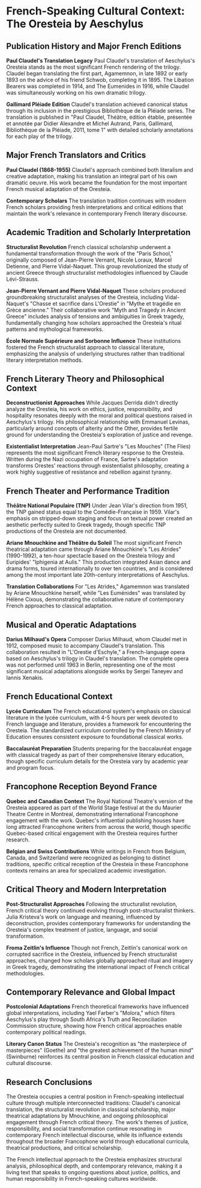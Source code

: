# French-Speaking Cultural Context: The Oresteia by Aeschylus

## Publication History and Major French Editions

**Paul Claudel's Translation Legacy**
Paul Claudel's translation of Aeschylus's Oresteia stands as the most significant French rendering of the trilogy. Claudel began translating the first part, Agamemnon, in late 1892 or early 1893 on the advice of his friend Schwob, completing it in 1895. The Libation Bearers was completed in 1914, and The Eumenides in 1916, while Claudel was simultaneously working on his own dramatic trilogy.

**Gallimard Pléiade Edition**
Claudel's translation achieved canonical status through its inclusion in the prestigious Bibliothèque de la Pléiade series. The translation is published in "Paul Claudel, Théâtre, édition établie, présentée et annotée par Didier Alexandre et Michel Autrand, Paris, Gallimard, Bibliothèque de la Pléiade, 2011, tome 1" with detailed scholarly annotations for each play of the trilogy.

## Major French Translators and Critics

**Paul Claudel (1868-1955)**
Claudel's approach combined both literalism and creative adaptation, making his translation an integral part of his own dramatic oeuvre. His work became the foundation for the most important French musical adaptation of the Oresteia.

**Contemporary Scholars**
The translation tradition continues with modern French scholars providing fresh interpretations and critical editions that maintain the work's relevance in contemporary French literary discourse.

## Academic Tradition and Scholarly Interpretation

**Structuralist Revolution**
French classical scholarship underwent a fundamental transformation through the work of the "Paris School," originally composed of Jean-Pierre Vernant, Nicole Loraux, Marcel Detienne, and Pierre Vidal-Naquet. This group revolutionized the study of ancient Greece through structuralist methodologies influenced by Claude Lévi-Strauss.

**Jean-Pierre Vernant and Pierre Vidal-Naquet**
These scholars produced groundbreaking structuralist analyses of the Oresteia, including Vidal-Naquet's "Chasse et sacrifice dans L'Orestie" in "Mythe et tragédie en Grèce ancienne." Their collaborative work "Myth and Tragedy in Ancient Greece" includes analysis of tensions and ambiguities in Greek tragedy, fundamentally changing how scholars approached the Oresteia's ritual patterns and mythological frameworks.

**École Normale Supérieure and Sorbonne Influence**
These institutions fostered the French structuralist approach to classical literature, emphasizing the analysis of underlying structures rather than traditional literary interpretation methods.

## French Literary Theory and Philosophical Context

**Deconstructionist Approaches**
While Jacques Derrida didn't directly analyze the Oresteia, his work on ethics, justice, responsibility, and hospitality resonates deeply with the moral and political questions raised in Aeschylus's trilogy. His philosophical relationship with Emmanuel Levinas, particularly around concepts of alterity and the Other, provides fertile ground for understanding the Oresteia's exploration of justice and revenge.

**Existentialist Interpretation**
Jean-Paul Sartre's "Les Mouches" (The Flies) represents the most significant French literary response to the Oresteia. Written during the Nazi occupation of France, Sartre's adaptation transforms Orestes' reactions through existentialist philosophy, creating a work highly suggestive of resistance and rebellion against tyranny.

## French Theater and Performance Tradition

**Théâtre National Populaire (TNP)**
Under Jean Vilar's direction from 1951, the TNP gained status equal to the Comédie-Française in 1959. Vilar's emphasis on stripped-down staging and focus on textual power created an aesthetic perfectly suited to Greek tragedy, though specific TNP productions of the Oresteia are not documented.

**Ariane Mnouchkine and Théâtre du Soleil**
The most significant French theatrical adaptation came through Ariane Mnouchkine's "Les Atrides" (1990-1992), a ten-hour spectacle based on the Oresteia trilogy and Euripides' "Iphigenia at Aulis." This production integrated Asian dance and drama forms, toured internationally to over ten countries, and is considered among the most important late 20th-century interpretations of Aeschylus.

**Translation Collaborations**
For "Les Atrides," Agamemnon was translated by Ariane Mnouchkine herself, while "Les Euménides" was translated by Hélène Cixous, demonstrating the collaborative nature of contemporary French approaches to classical adaptation.

## Musical and Operatic Adaptations

**Darius Milhaud's Opera**
Composer Darius Milhaud, whom Claudel met in 1912, composed music to accompany Claudel's translation. This collaboration resulted in "L'Orestie d'Eschyle," a French-language opera based on Aeschylus's trilogy in Claudel's translation. The complete opera was not performed until 1963 in Berlin, representing one of the most significant musical adaptations alongside works by Sergei Taneyev and Iannis Xenakis.

## French Educational Context

**Lycée Curriculum**
The French educational system's emphasis on classical literature in the lycée curriculum, with 4-5 hours per week devoted to French language and literature, provides a framework for encountering the Oresteia. The standardized curriculum controlled by the French Ministry of Education ensures consistent exposure to foundational classical works.

**Baccalauréat Preparation**
Students preparing for the baccalauréat engage with classical tragedy as part of their comprehensive literary education, though specific curriculum details for the Oresteia vary by academic year and program focus.

## Francophone Reception Beyond France

**Quebec and Canadian Context**
The Royal National Theatre's version of the Oresteia appeared as part of the World Stage festival at the du Maurier Theatre Centre in Montreal, demonstrating international Francophone engagement with the work. Quebec's influential publishing houses have long attracted Francophone writers from across the world, though specific Quebec-based critical engagement with the Oresteia requires further research.

**Belgian and Swiss Contributions**
While writings in French from Belgium, Canada, and Switzerland were recognized as belonging to distinct traditions, specific critical reception of the Oresteia in these Francophone contexts remains an area for specialized academic investigation.

## Critical Theory and Modern Interpretation

**Post-Structuralist Approaches**
Following the structuralist revolution, French critical theory continued evolving through post-structuralist thinkers. Julia Kristeva's work on language and meaning, influenced by deconstruction, provides contemporary frameworks for understanding the Oresteia's complex treatment of justice, language, and social transformation.

**Froma Zeitlin's Influence**
Though not French, Zeitlin's canonical work on corrupted sacrifice in the Oresteia, influenced by French structuralist approaches, changed how scholars globally approached ritual and imagery in Greek tragedy, demonstrating the international impact of French critical methodologies.

## Contemporary Relevance and Global Impact

**Postcolonial Adaptations**
French theoretical frameworks have influenced global interpretations, including Yael Farber's "Molora," which filters Aeschylus's play through South Africa's Truth and Reconciliation Commission structure, showing how French critical approaches enable contemporary political readings.

**Literary Canon Status**
The Oresteia's recognition as "the masterpiece of masterpieces" (Goethe) and "the greatest achievement of the human mind" (Swinburne) reinforces its central position in French classical education and cultural discourse.

## Research Conclusions

The Oresteia occupies a central position in French-speaking intellectual culture through multiple interconnected traditions: Claudel's canonical translation, the structuralist revolution in classical scholarship, major theatrical adaptations by Mnouchkine, and ongoing philosophical engagement through French critical theory. The work's themes of justice, responsibility, and social transformation continue resonating in contemporary French intellectual discourse, while its influence extends throughout the broader Francophone world through educational curricula, theatrical productions, and critical scholarship.

The French intellectual approach to the Oresteia emphasizes structural analysis, philosophical depth, and contemporary relevance, making it a living text that speaks to ongoing questions about justice, politics, and human responsibility in French-speaking cultures worldwide.